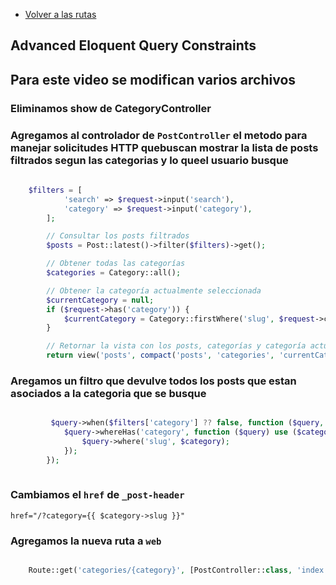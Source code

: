 - [Volver a las rutas](/Readme.md)

## Advanced Eloquent Query Constraints

## Para este video se modifican varios archivos

### Eliminamos show de CategoryController

### Agregamos al controlador de `PostController` el metodo para manejar solicitudes HTTP quebuscan mostrar la lista de posts filtrados segun las categorias y lo queel usuario busque

```php
     
    $filters = [
            'search' => $request->input('search'),
            'category' => $request->input('category'),
        ];

        // Consultar los posts filtrados
        $posts = Post::latest()->filter($filters)->get();

        // Obtener todas las categorías
        $categories = Category::all();

        // Obtener la categoría actualmente seleccionada
        $currentCategory = null;
        if ($request->has('category')) {
            $currentCategory = Category::firstWhere('slug', $request->category);
        }

        // Retornar la vista con los posts, categorías y categoría actual
        return view('posts', compact('posts', 'categories', 'currentCategory'));
```

### Aregamos un filtro que devulve todos los posts que estan asociados a la categoria que se busque

```php

         $query->when($filters['category'] ?? false, function ($query, $category) {
            $query->whereHas('category', function ($query) use ($category) {
                $query->where('slug', $category);
            });
        });
    
```


###  Cambiamos el `href` de `_post-header`

 `href="/?category={{ $category->slug }}"`


 ### Agregamos la nueva ruta a `web`

```php

    Route::get('categories/{category}', [PostController::class, 'index'])->name('categories.posts');
    
```
